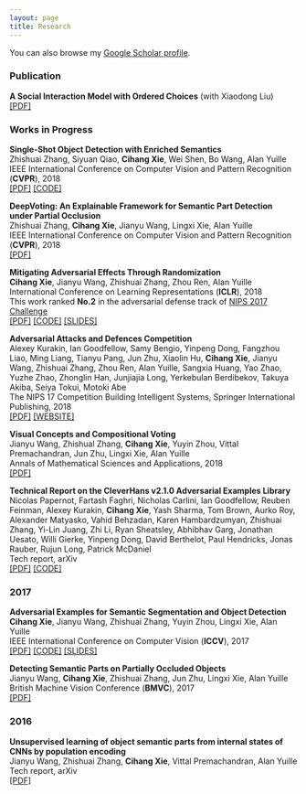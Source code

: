 ```yaml
---
layout: page
title: Research
---
```


You can also browse my <a href="https://scholar.google.com/citations?user=-_FDxtIAAAAJ&hl=en" target="_blank">Google Scholar profile</a>.
<br />

<h3>
    <a name='Publication'></a> Publication
</h3>
<div class="media">
    <div class="media-body">
       <p class="media-heading">
          <strong>A Social Interaction Model with Ordered Choices</strong> (with Xiaodong Liu)<br />
          <a href="https://spot.colorado.edu/~xiaodong/social_interactions_with_ordered_choices.pdf">[PDF]</a><br />
       </p>
    </div>
</div>

<h3>
    <a name='Works in Progress'></a> Works in Progress
</h3>
<div class="media">
    <div class="media-body">
       <p class="media-heading">
          <strong>Single-Shot Object Detection with Enriched Semantics</strong><br />
          Zhishuai Zhang, Siyuan Qiao, <b>Cihang Xie</b>, Wei Shen, Bo Wang, Alan Yuille<br />
          IEEE International Conference on Computer Vision and Pattern Recognition (<strong>CVPR</strong>), 2018<br />
          <a href="https://arxiv.org/pdf/1712.00433.pdf">[PDF]</a> <a href="https://github.com/bairdzhang/des">[CODE]</a><br />
       </p>
    </div>
</div>
<div class="media">
    <div class="media-body">
       <p class="media-heading">
          <strong>DeepVoting: An Explainable Framework for Semantic Part Detection under Partial Occlusion</strong><br />
          Zhishuai Zhang, <b>Cihang Xie</b>, Jianyu Wang, Lingxi Xie, Alan Yuille<br />
          IEEE International Conference on Computer Vision and Pattern Recognition (<strong>CVPR</strong>), 2018<br />
          <a href="https://arxiv.org/pdf/1709.04577.pdf">[PDF]</a><br />
       </p>
    </div>
</div>
<div class="media">
    <div class="media-body">
       <p class="media-heading">
          <strong>Mitigating Adversarial Effects Through Randomization</strong><br />
          <b>Cihang Xie</b>, Jianyu Wang, Zhishuai Zhang, Zhou Ren, Alan Yuille<br />
          International Conference on Learning Representations (<strong>ICLR</strong>), 2018<br />
          This work ranked <b>No.2</b> in the adversarial defense track of <a href="https://www.kaggle.com/c/nips-2017-defense-against-adversarial-attack">NIPS 2017 Challenge</a> <br />
          <a href="https://arxiv.org/pdf/1711.01991.pdf">[PDF]</a> <a href="https://github.com/cihangxie/NIPS2017_adv_challenge_defense">[CODE]</a> <a href="https://github.com/cihangxie/cihangxie.github.io/blob/master/NIPS_ADV.pdf">[SLIDES]</a><br />
       </p>
    </div>
</div>
<div class="media">
    <div class="media-body">
       <p class="media-heading">
          <strong>Adversarial Attacks and Defences Competition</strong><br />
          Alexey Kurakin, Ian Goodfellow, Samy Bengio, Yinpeng Dong, Fangzhou Liao, Ming Liang, Tianyu Pang, Jun Zhu, Xiaolin Hu, <b>Cihang Xie</b>, Jianyu Wang, Zhishuai Zhang, Zhou Ren, Alan Yuille, Sangxia Huang, Yao Zhao, Yuzhe Zhao, Zhonglin Han, Junjiajia Long, Yerkebulan Berdibekov, Takuya Akiba, Seiya Tokui, Motoki Abe<br />
          The NIPS 17 Competition Building Intelligent Systems, Springer International Publishing, 2018<br />
          <a href="https://arxiv.org/pdf/1804.00097.pdf">[PDF]</a> <a href="https://www.kaggle.com/c/nips-2017-defense-against-adversarial-attack">[WEBSITE]</a><br />
       </p>
    </div>
</div> 
<div class="media">
    <div class="media-body">
       <p class="media-heading">
          <strong>Visual Concepts and Compositional Voting</strong><br />
          Jianyu Wang, Zhishual Zhang, <b>Cihang Xie</b>, Yuyin Zhou, Vittal Premachandran, Jun Zhu, Lingxi Xie, Alan Yuille<br />
          Annals of Mathematical Sciences and Applications, 2018<br />
          <a href="https://arxiv.org/pdf/1711.04451.pdf">[PDF]</a><br />
       </p>
    </div>
</div>
<div class="media">
    <div class="media-body">
       <p class="media-heading">
          <strong>Technical Report on the CleverHans v2.1.0 Adversarial Examples Library</strong><br />
          Nicolas Papernot, Fartash Faghri, Nicholas Carlini, Ian Goodfellow, Reuben Feinman, Alexey Kurakin, <b>Cihang Xie</b>, Yash Sharma, Tom Brown, Aurko Roy, Alexander Matyasko, Vahid Behzadan, Karen Hambardzumyan, Zhishuai Zhang, Yi-Lin Juang, Zhi Li, Ryan Sheatsley, Abhibhav Garg, Jonathan Uesato, Willi Gierke, Yinpeng Dong, David Berthelot, Paul Hendricks, Jonas Rauber, Rujun Long, Patrick McDaniel<br />
          Tech report, arXiv<br />
          <a href="https://arxiv.org/pdf/1610.00768.pdf">[PDF]</a> <a href="https://github.com/tensorflow/cleverhans">[CODE]</a><br />
       </p>
    </div>
</div>
<h3>
    <a name='2017'></a> 2017
</h3>
<div class="media">
    <div class="media-body">
       <p class="media-heading">
          <strong>Adversarial Examples for Semantic Segmentation and Object Detection</strong><br />
          <b>Cihang Xie</b>, Jianyu Wang, Zhishuai Zhang, Yuyin Zhou, Lingxi Xie, Alan Yuille<br />
          IEEE International Conference on Computer Vision (<strong>ICCV</strong>), 2017<br />
          <a href="https://arxiv.org/pdf/1703.08603.pdf">[PDF]</a> <a href="https://github.com/cihangxie/DAG">[CODE]</a> <a href="https://github.com/cihangxie/cihangxie.github.io/blob/master/DAG.pdf">[SLIDES]</a><br />
       </p>
    </div>
</div>
<div class="media">
    <div class="media-body">
       <p class="media-heading">
          <strong>Detecting Semantic Parts on Partially Occluded Objects</strong><br />
          Jianyu Wang, <b>Cihang Xie</b>, Zhishuai Zhang, Jun Zhu, Lingxi Xie, Alan Yuille<br />
          British Machine Vision Conference (<strong>BMVC</strong>), 2017<br />
          <a href="https://arxiv.org/pdf/1707.07819.pdf">[PDF]</a><br />
       </p>
    </div>
</div> 
<h3>
    <a name='2016'></a> 2016
</h3>
<div class="media">
    <div class="media-body">
       <p class="media-heading">
          <strong>Unsupervised learning of object semantic parts from internal states of CNNs by population encoding</strong><br />
          Jianyu Wang, Zhishuai Zhang, <b>Cihang Xie</b>, Vittal Premachandran, Alan Yuille<br />
          Tech report, arXiv<br />
          <a href="https://arxiv.org/pdf/1511.06855.pdf">[PDF]</a><br />
       </p>
    </div>
</div>


